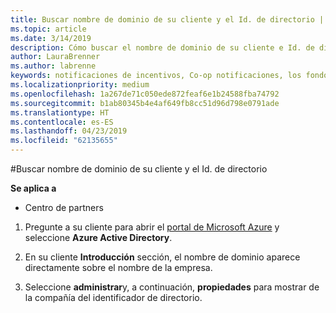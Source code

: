 ```yaml
---
title: Buscar nombre de dominio de su cliente y el Id. de directorio | Centro de partners
ms.topic: article
ms.date: 3/14/2019
description: Cómo buscar el nombre de dominio de su cliente e Id. de directorio al enviar una notificación
author: LauraBrenner
ms.author: labrenne
keywords: notificaciones de incentivos, Co-op notificaciones, los fondos de cooperación, OSA, ISV, asociación de ingresos, el nombre de dominio, Id. de directorio
ms.localizationpriority: medium
ms.openlocfilehash: 1a267de71c050ede872feaf6e1b24588fba74792
ms.sourcegitcommit: b1ab80345b4e4af649fb8cc51d96d798e0791ade
ms.translationtype: HT
ms.contentlocale: es-ES
ms.lasthandoff: 04/23/2019
ms.locfileid: "62135655"
---
```

#<a name="find-your-customers-domain-name-and-directory-id"></a>Buscar nombre de dominio de su cliente y el Id. de directorio

**Se aplica a**

-  Centro de partners

1.  Pregunte a su cliente para abrir el [portal de Microsoft Azure](https://ms.portal.azure.com/#home) y seleccione **Azure Active Directory**. 

2.  En su cliente **Introducción** sección, el nombre de dominio aparece directamente sobre el nombre de la empresa.  

3.  Seleccione **administrar**y, a continuación, **propiedades** para mostrar de la compañía del identificador de directorio.
